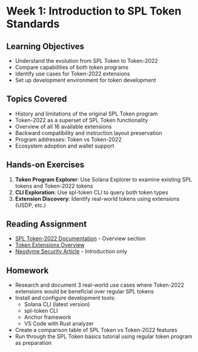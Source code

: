 # Week 1: Introduction to SPL Token Standards

## Learning Objectives

- Understand the evolution from SPL Token to Token-2022
- Compare capabilities of both token programs
- Identify use cases for Token-2022 extensions
- Set up development environment for token development

## Topics Covered

- History and limitations of the original SPL Token program
- Token-2022 as a superset of SPL Token functionality
- Overview of all 16 available extensions
- Backward compatibility and instruction layout preservation
- Program addresses: Token vs Token-2022
- Ecosystem adoption and wallet support

## Hands-on Exercises

1. **Token Program Explorer**: Use Solana Explorer to examine existing SPL tokens and Token-2022 tokens
2. **CLI Exploration**: Use spl-token CLI to query both token types
3. **Extension Discovery**: Identify real-world tokens using extensions (USDP, etc.)

## Reading Assignment

- [SPL Token-2022 Documentation](https://spl.solana.com/token-2022) - Overview section
- [Token Extensions Overview](https://solana.com/solutions/token-extensions)
- [Neodyme Security Article](https://neodyme.io/en/blog/token-2022/) - Introduction only

## Homework

- Research and document 3 real-world use cases where Token-2022 extensions would be beneficial over regular SPL tokens
- Install and configure development tools:
  - Solana CLI (latest version)
  - spl-token CLI
  - Anchor framework
  - VS Code with Rust analyzer
- Create a comparison table of SPL Token vs Token-2022 features
- Run through the SPL Token basics tutorial using regular token program as preparation
